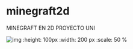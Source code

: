 # minegraft2d
MINEGRAFT EN 2D PROYECTO UNI

![img](https://www.muycomputer.com/wp-content/uploads/2020/07/Minecraft-en-Azure.jpg)
   :height: 100px
   :width: 200 px
   :scale: 50 %
